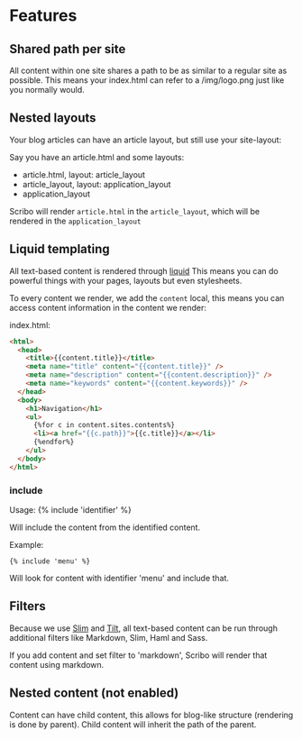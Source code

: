 # Features

## Shared path per site

All content within one site shares a path to be as similar to a regular site as possible.
This means your index.html can refer to a /img/logo.png just like you normally would.

## Nested layouts

Your blog articles can have an article layout, but still use your site-layout:

Say you have an article.html and some layouts:

- article.html, layout: article_layout
- article_layout, layout: application_layout
- application_layout

Scribo will render `article.html` in the `article_layout`, which will be rendered in the `application_layout`

## Liquid templating

All text-based content is rendered through [liquid](http://liquidmarkup.org)
This means you can do powerful things with your pages, layouts but even stylesheets.

To every content we render, we add the `content` local, this means you can access content information in the content we render:

index.html:

```html
<html>
  <head>
    <title>{{content.title}}</title>
    <meta name="title" content="{{content.title}}" />
    <meta name="description" content="{{content.description}}" />
    <meta name="keywords" content="{{content.keywords}}" />
  </head>
  <body>
    <h1>Navigation</h1>
    <ul>
      {%for c in content.sites.contents%}
      <li><a href="{{c.path}}">{{c.title}}</a></li>
      {%endfor%}
    </ul>
  </body>
</html>
```

### include

Usage: {% include 'identifier' %}

Will include the content from the identified content.

Example:

```
{% include 'menu' %}
```

Will look for content with identifier 'menu' and include that.

## Filters

Because we use [Slim](http://slim-lang.com) and [Tilt](https://github.com/rtomayko/tilt), all text-based content can be run through additional filters like Markdown, Slim, Haml and Sass.

If you add content and set filter to 'markdown', Scribo will render that content using markdown.

## Nested content (not enabled)

Content can have child content, this allows for blog-like structure (rendering is done by parent).
Child content will inherit the path of the parent.
